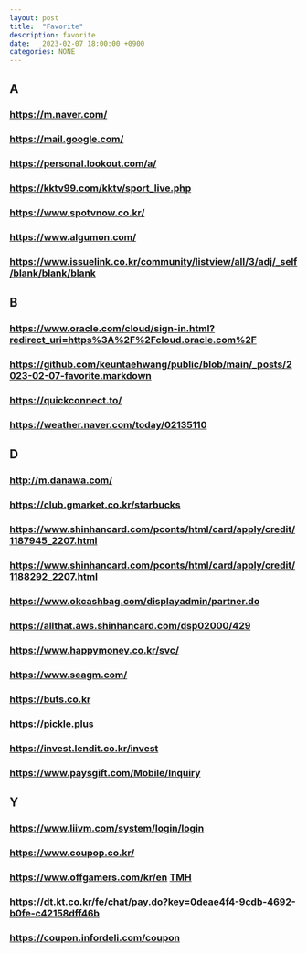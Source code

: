 ```yaml
---
layout: post
title:  "Favorite"
description: favorite
date:   2023-02-07 18:00:00 +0900
categories: NONE
---
```

## A
### <https://m.naver.com/>
### <https://mail.google.com/>
### <https://personal.lookout.com/a/>
### <https://kktv99.com/kktv/sport_live.php>
### <https://www.spotvnow.co.kr/>
### <https://www.algumon.com/>
### <https://www.issuelink.co.kr/community/listview/all/3/adj/_self/blank/blank/blank>

## B
### <https://www.oracle.com/cloud/sign-in.html?redirect_uri=https%3A%2F%2Fcloud.oracle.com%2F>
### <https://github.com/keuntaehwang/public/blob/main/_posts/2023-02-07-favorite.markdown>
### <https://quickconnect.to/>
### <https://weather.naver.com/today/02135110>

## D
### <http://m.danawa.com/>
### <https://club.gmarket.co.kr/starbucks>
### <https://www.shinhancard.com/pconts/html/card/apply/credit/1187945_2207.html>
### <https://www.shinhancard.com/pconts/html/card/apply/credit/1188292_2207.html>
### <https://www.okcashbag.com/displayadmin/partner.do>
### <https://allthat.aws.shinhancard.com/dsp02000/429>
### <https://www.happymoney.co.kr/svc/>
### <https://www.seagm.com/>
### <https://buts.co.kr>
### <https://pickle.plus>
### <https://invest.lendit.co.kr/invest>
### <https://www.paysgift.com/Mobile/Inquiry>

## Y
### <https://www.liivm.com/system/login/login>
### <https://www.coupop.co.kr/>
### <https://www.offgamers.com/kr/en> [TMH](https://themorehelp.com/)
### <https://dt.kt.co.kr/fe/chat/pay.do?key=0deae4f4-9cdb-4692-b0fe-c42158dff46b>
### <https://coupon.infordeli.com/coupon>

